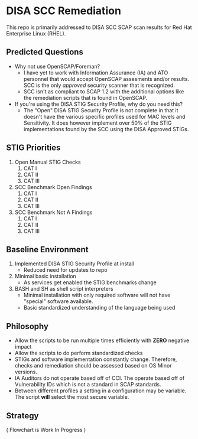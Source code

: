 # DISA SCC Remediation
This repo is primarily addressed to DISA SCC SCAP scan results for Red Hat Enterprise Linux (RHEL).

## Predicted Questions
- Why not use OpenSCAP/Foreman?
	- I have yet to work with Information Assurance (IA) and ATO personnel that would accept OpenSCAP assesments and/or results. SCC is the only *approved* security scanner that is recognized.
	- SCC isn't as compliant to SCAP 1.2 with the additional options like the remediation scripts that is found in OpenSCAP.
- If you're using the DISA STIG Security Profile, why do you need this?
	- The "Open" DISA STIG Security Profile is not complete in that it doesn't have the various specific profiles used for MAC levels and Sensitivity. It does however implement over 50% of the STIG implementations found by the SCC using the DISA Approved STIGs.

## STIG Priorities
1. Open Manual STIG Checks
	1. CAT I
	2. CAT II
	3. CAT III
2. SCC Benchmark Open Findings
	1. CAT I
	2. CAT II
	3. CAT III
3. SCC Benchmark Not A Findings
	1. CAT I
	2. CAT II
	3. CAT III

## Baseline Environment
1. Implemented DISA STIG Security Profile at install
	- Reduced need for updates to repo
2. Minimal basic installation
	- As services get enabled the STIG benchmarks change
3. BASH and SH as shell script interpreters
	- Minimal installation with only required software will not have "special" software available.
	- Basic standardized understanding of the language being used

## Philosophy
- Allow the scripts to be run multiple times efficiently with **ZERO** negative impact
- Allow the scripts to do perform standardized checks
- STIGs and software implementation constantly change. Therefore, checks and remediation should be assessed based on OS Minor versions.
- IA Auditors do not operate based off of CCI. The operate based off of Vulnerability IDs which is not a standard in SCAP standards.
- Between different profiles a setting in a configuration may be variable. The script **will** select the most secure variable.

## Strategy
( Flowchart is Work In Progress )
